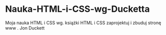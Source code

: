 # Nauka-HTML-i-CSS-wg-Ducketta
Moja nauka HTML i CSS wg. książki HTML i CSS zaprojektuj i zbuduj stronę www . Jon Duckett 
